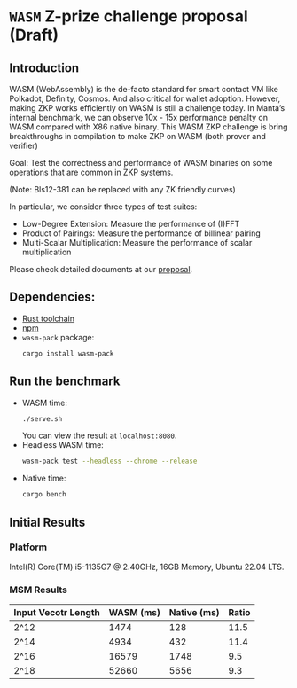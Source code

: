 # `WASM` Z-prize challenge proposal (Draft)

## Introduction

WASM (WebAssembly) is the de-facto standard for smart contact VM like Polkadot, Definity, Cosmos. And also critical for wallet adoption. However, making ZKP works efficiently on WASM is still a challenge today. In Manta’s internal benchmark, we can observe 10x - 15x performance penalty on WASM compared with X86 native binary. This WASM ZKP challenge is bring breakthroughs in compilation to make ZKP on WASM (both prover and verifier)

Goal: Test the correctness and performance of WASM binaries on some operations that are common in ZKP systems.

(Note: Bls12-381 can be replaced with any ZK friendly curves)

In particular, we consider three types of test suites:
* Low-Degree Extension: Measure the performance of (I)FFT
* Product of Pairings: Measure the performance of billinear pairing
* Multi-Scalar Multiplication: Measure the performance of scalar multiplication

Please check detailed documents at our [proposal](https://hackmd.io/@tsunrise/rJ5yqr4Z5/edit).

## Dependencies:

* [Rust toolchain](https://www.rust-lang.org/tools/install)
* [npm](https://www.npmjs.com/get-npm)
* `wasm-pack` package:
    ```bash
    cargo install wasm-pack
    ```

## Run the benchmark

* WASM time:
    ```bash
    ./serve.sh
    ```
    You can view the result at `localhost:8080`.
* Headless WASM time:
    ```bash
    wasm-pack test --headless --chrome --release
    ```
* Native time:
    ```bash
    cargo bench
    ```

## Initial Results

### Platform

Intel(R) Core(TM) i5-1135G7 @ 2.40GHz, 16GB Memory, Ubuntu 22.04 LTS.

### MSM Results

|Input Vecotr Length | WASM (ms) | Native (ms) | Ratio |
| --- | --- | --- | --- |
| 2^12 | 1474 | 128 | 11.5 |
| 2^14 | 4934 | 432 | 11.4 |
| 2^16 | 16579 | 1748 | 9.5 |
| 2^18 | 52660 | 5656 | 9.3 |
